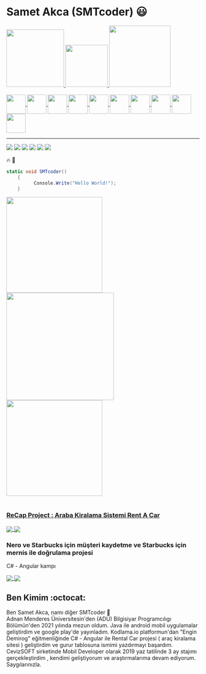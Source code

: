 # Samet Akca (SMTcoder) :smiley:
 
 <div>
<a href="https://github.com/smtdeveloper">
<img height="150em" src="https://github-readme-stats.vercel.app/api?username=smtdeveloper&show_icons=true&theme=dark&include_all_commits=true&count_private=true"/> 
 <img height="110em" src="https://user-images.githubusercontent.com/74311713/129813126-5c620ff2-cc3b-47a2-b419-974708ceb5fe.png"/>
<img height="160em" src="https://github-readme-stats.vercel.app/api/top-langs/?username=smtdeveloper&layout=compact&langs_count=16&theme=dark"/>
 </div>

 <div style="display: inline_block"><br>
  <img align="center" height="50" width="50" src="https://icongr.am/devicon/angularjs-original.svg?size=95&color=currentColor">
   <img align="center" height="50" width="50" src="https://icongr.am/devicon/csharp-original.svg?size=95&color=543131">
   <img align="center" height="50" width="50" src="https://icongr.am/devicon/javascript-original.svg?size=95&color=543131">
   <img align="center" height="50" width="50" src="https://icongr.am/devicon/java-original-wordmark.svg?size=95&color=543131r">
   <img align="center" height="50" width="50" src="https://icongr.am/devicon/postgresql-original-wordmark.svg?size=95&color=543131">
   <img align="center" height="50" width="50" src="https://icongr.am/devicon/php-original.svg?size=95&color=543131">
   <img align="center" height="50" width="50" src="https://icongr.am/devicon/python-original.svg?size=95&color=543131">
   <img align="center" height="50" width="50" src="https://icongr.am/devicon/react-original-wordmark.svg?size=95&color=543131">
   <img align="center" height="50" width="50" src="https://icongr.am/devicon/typescript-original.svg?size=95&color=543131">
   <img align="center" height="50" width="50" src="https://icongr.am/devicon/android-original.svg?size=95&color=543131">

 
 </div>
 
 ---

 <div> 
 	<a href="https://www.instagram.com/smtcoder/" target="_blank"><img src="https://img.shields.io/badge/Instagram-E4405F?style=for-the-badge&logo=instagram&logoColor=white" target="_blank"></a>
   <a href="https://play.google.com/store/apps/developer?id=Samet+Akca" target="_blank"><img src="https://img.shields.io/badge/Google_Play-414141?style=for-the-badge&logo=google-play&logoColor=white" target="_blank"></a>
   	<a href="https://www.youtube.com/channel/UCZXmqpZJ3ax5Uzm0pXeVqMg" target="_blank"><img src="https://img.shields.io/badge/YouTube-FF0000?style=for-the-badge&logo=youtube&logoColor=white" target="_blank"></a>
  <a href="https://www.linkedin.com/in/samet-akca-2a4bbb1a8/" target="_blank"><img src="https://img.shields.io/badge/LinkedIn-0077B5?style=for-the-badge&logo=linkedin&logoColor=white" target="_blank"></a>
  	<a href="https://sametakca.com/" target="_blank"><img src="https://img.shields.io/website-up-down-green-red/http/monip.org.svg" target="_blank"></a>
  <a href="https://smtcoder.tabbs.co/" target="_blank"><img src="https://img.shields.io/badge/Bitcoin-000000?style=for-the-badge&logo=bitcoin&logoColor=white" target="_blank"></a>
  
   :fire: :rocket:
 
 </div>
 
```C#
static void SMTcoder()
    {
          Console.Write("Hello World!");
    }
```
  <div>
<a href="https://github.com/smtdeveloper">
<img height="250em" src="https://user-images.githubusercontent.com/74311713/129817662-ebf563d5-fb64-4d33-9913-3839677c6c7a.PNG"/> 
 <img height="280em" src="https://user-images.githubusercontent.com/74311713/129817703-3a5d261f-fd4b-4ee3-adbb-41bda0e8b1ff.PNG"/>
<img height="250em" src="https://user-images.githubusercontent.com/74311713/129817726-e474cb92-cb77-4e14-94bc-a3489bd1fecc.PNG"/>
 </div>

 <br> 

  
   




### ReCap Project : Araba Kiralama Sistemi Rent A Car
 
 <a href="https://github.com/ReCarProject">
  <img align="center" src="https://github-readme-stats.vercel.app/api/pin/?username=smtdeveloper&repo=ReCarProject&theme=dark&include_all_commits=true&count_private=true" />
</a>

  <a href="https://github.com/ReCar-FrontEnd">
  <img align="center" src="https://github-readme-stats.vercel.app/api/pin/?username=smtdeveloper&repo=ReCar-FrontEnd&theme=dark&include_all_commits=true&count_private=true" />
</a>


   ### Nero ve Starbucks için müşteri kaydetme ve Starbucks için mernis ile doğrulama projesi
C# - Angular kampı

  <a href="https://github.com/GameProje">
  <img align="center" src="https://github-readme-stats.vercel.app/api/pin/?username=smtdeveloper&repo=GameProje&theme=dark&include_all_commits=true&count_private=true" />
</a>

 <a href="https://github.com/InterfaceAbstractDemo">
  <img align="center" src="https://github-readme-stats.vercel.app/api/pin/?username=smtdeveloper&repo=InterfaceAbstractDemo&theme=dark&include_all_commits=true&count_private=true" />
</a>


## Ben Kimim    :octocat:
 
Ben Samet Akca, namı diğer  SMTcoder 🙂 <br>
Adnan Menderes Üniversitesin'den (ADÜ) Bilgisiyar Programcılıgı Bölümün'den 2021 yılında mezun oldum. Java ile android mobil uygulamalar geliştirdim ve google play'de yayınladım. Kodlama.io platformun'dan "Engin Demirog" eğitmenliğinde C# - Angular ile Rental Car projesi ( araç kiralama sitesi ) geliştirdim ve gurur tablosuna  ismimi yazdırmayı başardım. CevizSOFT sirketinde Mobil Developer olarak 2019 yaz tatilinde 3 ay stajımı gerçekleştirdim , kendimi geliştiyorum ve araştırmalarıma devam ediyorum. Saygılarınızla.
<br>


